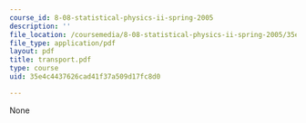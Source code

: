 ```yaml
---
course_id: 8-08-statistical-physics-ii-spring-2005
description: ''
file_location: /coursemedia/8-08-statistical-physics-ii-spring-2005/35e4c4437626cad41f37a509d17fc8d0_transport.pdf
file_type: application/pdf
layout: pdf
title: transport.pdf
type: course
uid: 35e4c4437626cad41f37a509d17fc8d0

---
```

None